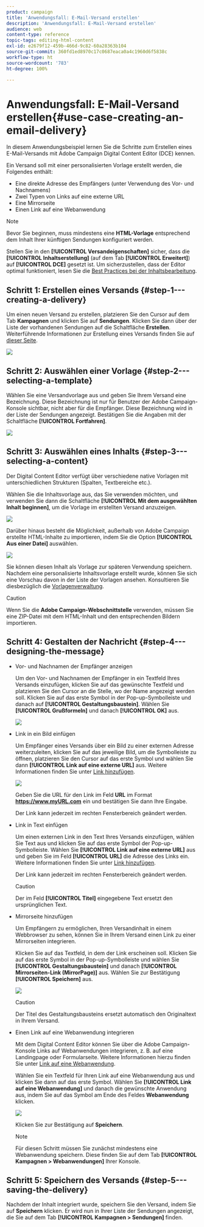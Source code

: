 ```yaml
---
product: campaign
title: 'Anwendungsfall: E-Mail-Versand erstellen'
description: 'Anwendungsfall: E-Mail-Versand erstellen'
audience: web
content-type: reference
topic-tags: editing-html-content
exl-id: e2679f12-459b-466d-9c82-60a28363b104
source-git-commit: 360fd1ed8970c17c0687eaca0a4c1960d6f5838c
workflow-type: ht
source-wordcount: '783'
ht-degree: 100%

---
```


# Anwendungsfall: E-Mail-Versand erstellen{#use-case-creating-an-email-delivery}

In diesem Anwendungsbeispiel lernen Sie die Schritte zum Erstellen eines E-Mail-Versands mit Adobe Campaign Digital Content Editor (DCE) kennen.

Ein Versand soll mit einer personalisierten Vorlage erstellt werden, die Folgendes enthält:

* Eine direkte Adresse des Empfängers (unter Verwendung des Vor- und Nachnamens)
* Zwei Typen von Links auf eine externe URL
* Eine Mirrorseite
* Einen Link auf eine Webanwendung

>[!NOTE]
>
>Bevor Sie beginnen, muss mindestens eine **HTML-Vorlage** entsprechend dem Inhalt Ihrer künftigen Sendungen konfiguriert werden.
>
>Stellen Sie in den **[!UICONTROL Versandeigenschaften]** sicher, dass die **[!UICONTROL Inhaltserstellung]** (auf dem Tab **[!UICONTROL Erweitert]**) auf **[!UICONTROL DCE]** gesetzt ist. Um sicherzustellen, dass der Editor optimal funktioniert, lesen Sie die [Best Practices bei der Inhaltsbearbeitung](content-editing-best-practices.md).

## Schritt 1: Erstellen eines Versands {#step-1---creating-a-delivery}

Um einen neuen Versand zu erstellen, platzieren Sie den Cursor auf dem Tab **Kampagnen** und klicken Sie auf **Sendungen**. Klicken Sie dann über der Liste der vorhandenen Sendungen auf die Schaltfläche **Erstellen**. Weiterführende Informationen zur Erstellung eines Versands finden Sie auf [dieser Seite](../../delivery/using/about-email-channel.md).

![](assets/delivery_step_1.png)

## Schritt 2: Auswählen einer Vorlage {#step-2---selecting-a-template}

Wählen Sie eine Versandvorlage aus und geben Sie Ihrem Versand eine Bezeichnung. Diese Bezeichnung ist nur für Benutzer der Adobe Campaign-Konsole sichtbar, nicht aber für die Empfänger. Diese Bezeichnung wird in der Liste der Sendungen angezeigt. Bestätigen Sie die Angaben mit der Schaltfläche **[!UICONTROL Fortfahren]**.

![](assets/dce_delivery_model.png)

## Schritt 3: Auswählen eines Inhalts {#step-3---selecting-a-content}

Der Digital Content Editor verfügt über verschiedene native Vorlagen mit unterschiedlichen Strukturen (Spalten, Textbereiche etc.).

Wählen Sie die Inhaltsvorlage aus, das Sie verwenden möchten, und verwenden Sie dann die Schaltfläche **[!UICONTROL Mit dem ausgewählten Inhalt beginnen]**, um die Vorlage im erstellten Versand anzuzeigen.

![](assets/dce_select_model.png)

Darüber hinaus besteht die Möglichkeit, außerhalb von Adobe Campaign erstellte HTML-Inhalte zu importieren, indem Sie die Option **[!UICONTROL Aus einer Datei]** auswählen.

![](assets/dce_select_from_file_template.png)

Sie können diesen Inhalt als Vorlage zur späteren Verwendung speichern. Nachdem eine personalisierte Inhaltsvorlage erstellt wurde, können Sie sich eine Vorschau davon in der Liste der Vorlagen ansehen. Konsultieren Sie diesbezüglich die [Vorlagenverwaltung](template-management.md).

>[!CAUTION]
>
>Wenn Sie die **Adobe Campaign-Webschnittstelle** verwenden, müssen Sie eine ZIP-Datei mit dem HTML-Inhalt und den entsprechenden Bildern importieren.

## Schritt 4: Gestalten der Nachricht {#step-4---designing-the-message}

* Vor- und Nachnamen der Empfänger anzeigen

   Um den Vor- und Nachnamen der Empfänger in ein Textfeld Ihres Versands einzufügen, klicken Sie auf das gewünschte Textfeld und platzieren Sie den Cursor an die Stelle, wo der Name angezeigt werden soll. Klicken Sie auf das erste Symbol in der Pop-up-Symbolleiste und danach auf **[!UICONTROL Gestaltungsbaustein]**. Wählen Sie **[!UICONTROL Grußformeln]** und danach **[!UICONTROL OK]** aus.

   ![](assets/dce_personalizationblock_greetings.png)

* Link in ein Bild einfügen

   Um Empfänger eines Versands über ein Bild zu einer externen Adresse weiterzuleiten, klicken Sie auf das jeweilige Bild, um die Symbolleiste zu öffnen, platzieren Sie den Cursor auf das erste Symbol und wählen Sie dann **[!UICONTROL Link auf eine externe URL]** aus. Weitere Informationen finden Sie unter [Link hinzufügen](editing-content.md#adding-a-link).

   ![](assets/dce_externalpage.png)

   Geben Sie die URL für den Link im Feld **URL** im Format **https://www.myURL.com** ein und bestätigen Sie dann Ihre Eingabe.

   Der Link kann jederzeit im rechten Fensterbereich geändert werden.

* Link in Text einfügen

   Um einen externen Link in den Text Ihres Versands einzufügen, wählen Sie Text aus und klicken Sie auf das erste Symbol der Pop-up-Symbolleiste. Wählen Sie **[!UICONTROL Link auf eine externe URL]** aus und geben Sie im Feld **[!UICONTROL URL]** die Adresse des Links ein. Weitere Informationen finden Sie unter [Link hinzufügen](editing-content.md#adding-a-link).

   Der Link kann jederzeit im rechten Fensterbereich geändert werden.

   >[!CAUTION]
   >
   >Der im Feld **[!UICONTROL Titel]** eingegebene Text ersetzt den ursprünglichen Text.

* Mirrorseite hinzufügen

   Um Empfängern zu ermöglichen, Ihren Versandinhalt in einem Webbrowser zu sehen, können Sie in Ihrem Versand einen Link zu einer Mirrorseiten integrieren.

   Klicken Sie auf das Textfeld, in dem der Link erscheinen soll. Klicken Sie auf das erste Symbol in der Pop-up-Symbolleiste und wählen Sie **[!UICONTROL Gestaltungsbaustein]** und danach **[!UICONTROL Mirrorseiten-Link (MirrorPage)]** aus. Wählen Sie zur Bestätigung **[!UICONTROL Speichern]** aus.

   ![](assets/dce_mirrorpage.png)

   >[!CAUTION]
   >
   >Der Titel des Gestaltungsbausteins ersetzt automatisch den Originaltext in Ihrem Versand.

* Einen Link auf eine Webanwendung integrieren

   Mit dem Digital Content Editor können Sie über die Adobe Campaign-Konsole Links auf Webanwendungen integrieren, z. B. auf eine Landingpage oder Formularseite. Weitere Informationen hierzu finden Sie unter [Link auf eine Webanwendung](editing-content.md#link-to-a-web-application).

   Wählen Sie ein Textfeld für Ihren Link auf eine Webanwendung aus und klicken Sie dann auf das erste Symbol. Wählen Sie **[!UICONTROL Link auf eine Webanwendung]** und danach die gewünschte Anwendung aus, indem Sie auf das Symbol am Ende des Feldes **Webanwendung** klicken.

   ![](assets/dce_webapp.png)

   Klicken Sie zur Bestätigung auf **Speichern**.

   >[!NOTE]
   >
   >Für diesen Schritt müssen Sie zunächst mindestens eine Webanwendung speichern. Diese finden Sie auf dem Tab **[!UICONTROL Kampagnen > Webanwendungen]** Ihrer Konsole.

## Schritt 5: Speichern des Versands {#step-5---saving-the-delivery}

Nachdem der Inhalt integriert wurde, speichern Sie den Versand, indem Sie auf **Speichern** klicken. Er wird nun in Ihrer Liste der Sendungen angezeigt, die Sie auf dem Tab **[!UICONTROL Kampagnen > Sendungen]** finden.
